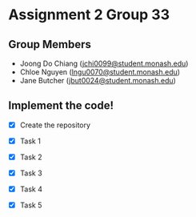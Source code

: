 # Assignment 2 Group 33

## Group Members
- Joong Do Chiang (jchi0099@student.monash.edu)
- Chloe Nguyen (lngu0070@student.monash.edu)
- Jane Butcher (jbut0024@student.monash.edu)

## Implement the code!
- [x] Create the repository
- [x] Task 1
- [x] Task 2
- [x] Task 3
- [x] Task 4
- [x] Task 5

